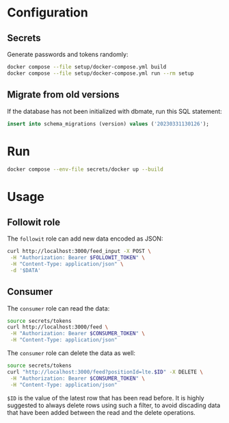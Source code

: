# Configuration

## Secrets

Generate passwords and tokens randomly:

```bash
docker compose --file setup/docker-compose.yml build
docker compose --file setup/docker-compose.yml run --rm setup
```

## Migrate from old versions

If the database has not been initialized with dbmate, run this SQL statement:

```sql
insert into schema_migrations (version) values ('20230331130126');
```

# Run

```bash
docker compose --env-file secrets/docker up --build
```

# Usage

## Followit role

The `followit` role can add new data encoded as JSON:

```bash
curl http://localhost:3000/feed_input -X POST \
 -H "Authorization: Bearer $FOLLOWIT_TOKEN" \
 -H "Content-Type: application/json" \
 -d '$DATA'
```

## Consumer

The `consumer` role can read the data:

```bash
source secrets/tokens
curl http://localhost:3000/feed \
 -H "Authorization: Bearer $CONSUMER_TOKEN" \
 -H "Content-Type: application/json"
```

The `consumer` role can delete the data as well:

```bash
source secrets/tokens
curl "http://localhost:3000/feed?positionId=lte.$ID" -X DELETE \
 -H "Authorization: Bearer $CONSUMER_TOKEN" \
 -H "Content-Type: application/json"
```

`$ID` is the value of the latest row that has been read before.
It is highly suggested to always delete rows using such a filter, to avoid discading data that have been added between the read and the delete operations.
